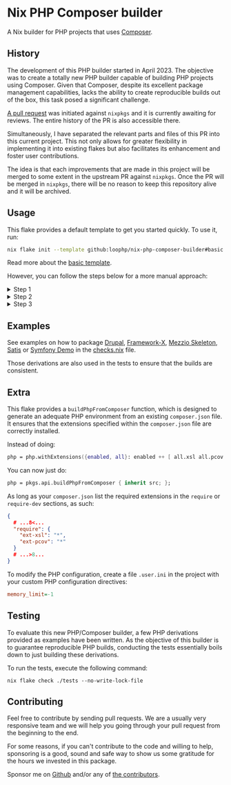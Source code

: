 # Nix PHP Composer builder

A Nix builder for PHP projects that uses [Composer](https://getcomposer.org/).

## History

The development of this PHP builder started in April 2023. The objective was to
create a totally new PHP builder capable of building PHP projects using
Composer. Given that Composer, despite its excellent package management
capabilities, lacks the ability to create reproducible builds out of the box,
this task posed a significant challenge.

[A pull request](https://github.com/NixOS/nixpkgs/pull/225401) was initiated
against `nixpkgs` and it is currently awaiting for reviews. The entire history
of the PR is also accessible there.

Simultaneously, I have separated the relevant parts and files of this PR into
this current project. This not only allows for greater flexibility in
implementing it into existing flakes but also facilitates its enhancement and
foster user contributions.

The idea is that each improvements that are made in this project will be merged
to some extent in the upstream PR against `nixpkgs`. Once the PR will be merged
in `nixpkgs`, there will be no reason to keep this repository alive and it will
be archived.

## Usage

This flake provides a default template to get you started quickly. To use it,
run:

```bash
nix flake init --template github:loophp/nix-php-composer-builder#basic
```

Read more about the [basic template](templates/basic/README.md).

However, you can follow the steps below for a more manual approach:

<details>

<summary>Step 1</summary>

Add a new input to your own flake:

```nix
{
  description = "My PHP project";

  inputs = {
    nixpkgs.url = "github:NixOS/nixpkgs/nixos-unstable";
    # Add the following line
    nix-php-composer-builder.url = "github:loophp/nix-php-composer-builder";
  };

  ...

}
```

</details>

<details>

<summary>Step 2</summary>

This flake provides a default overlay, import it in your own flake:

```nix
pkgs = import inputs.nixpkgs {
    inherit system;
    overlays = [
        inputs.nix-php-composer-builder.overlays.default
    ];
};
```

</details>

<details>

<summary>Step 3</summary>

Use the `buildComposerProject` function to build your project:

```nix
myPhpProject = pkgs.api.buildComposerProject {
    # Customize the version of PHP you want to use.
    # inherit php;

    pname = "my-php-project";
    version = "1.0.0";

    src = ; # Your src

    vendorHash = "sha256-O2+ner833dlj0JSg/paBXcrgk1SuRF6hIdZ7Pn+MCx4=";
};
```

</details>

## Examples

See examples on how to package [Drupal](https://github.com/drupal/drupal),
[Framework-X](https://github.com/clue/framework-x),
[Mezzio Skeleton](https://github.com/mezzio/mezzio-skeleton),
[Satis](https://github.com/composer/satis) or
[Symfony Demo](https://github.com/symfony/demo) in the
[checks.nix](./tests/checks.nix) file.

Those derivations are also used in the tests to ensure that the builds are
consistent.

## Extra

This flake provides a `buildPhpFromComposer` function, which is designed to
generate an adequate PHP environment from an existing `composer.json` file. It
ensures that the extensions specified within the `composer.json` file are
correctly installed.

Instead of doing:

```nix
php = php.withExtensions({enabled, all}: enabled ++ [ all.xsl all.pcov ]);
```

You can now just do:

```nix
php = pkgs.api.buildPhpFromComposer { inherit src; };
```

As long as your `composer.json` list the required extensions in the `require` or
`require-dev` sections, as such:

```json
{
  # ...8<...
  "require": {
    "ext-xsl": "*",
    "ext-pcov": "*"
  }
  # ...>8...
}
```

To modify the PHP configuration, create a file `.user.ini` in the project with
your custom PHP configuration directives:

```ini
memory_limit=-1
```

## Testing

To evaluate this new PHP/Composer builder, a few PHP derivations provided as
examples have been written. As the objective of this builder is to guarantee
reproducible PHP builds, conducting the tests essentially boils down to just
building these derivations.

To run the tests, execute the following command:

```shell
nix flake check ./tests --no-write-lock-file
```

## Contributing

Feel free to contribute by sending pull requests. We are a usually very
responsive team and we will help you going through your pull request from the
beginning to the end.

For some reasons, if you can't contribute to the code and willing to help,
sponsoring is a good, sound and safe way to show us some gratitude for the hours
we invested in this package.

Sponsor me on [Github][github sponsors link] and/or any of [the
contributors][6].

[github sponsors link]: https://github.com/sponsors/drupol
[6]: https://github.com/loophp/collection/graphs/contributors
